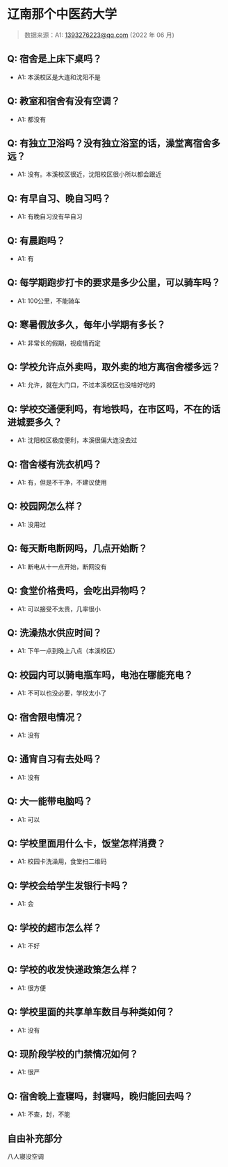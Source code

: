 # 辽南那个中医药大学

> 数据来源：A1: 1393276223@qq.com (2022 年 06 月)

## Q: 宿舍是上床下桌吗？

- A1: 本溪校区是大连和沈阳不是

## Q: 教室和宿舍有没有空调？

- A1: 都没有

## Q: 有独立卫浴吗？没有独立浴室的话，澡堂离宿舍多远？

- A1: 没有。本溪校区很近，沈阳校区很小所以都会跟近

## Q: 有早自习、晚自习吗？

- A1: 有晚自习没有早自习

## Q: 有晨跑吗？

- A1: 有

## Q: 每学期跑步打卡的要求是多少公里，可以骑车吗？

- A1: 100公里，不能骑车

## Q: 寒暑假放多久，每年小学期有多长？

- A1: 非常长的假期，视疫情而定

## Q: 学校允许点外卖吗，取外卖的地方离宿舍楼多远？

- A1: 允许，就在大门口，不过本溪校区也没啥好吃的

## Q: 学校交通便利吗，有地铁吗，在市区吗，不在的话进城要多久？

- A1: 沈阳校区极度便利，本溪很偏大连没去过

## Q: 宿舍楼有洗衣机吗？

- A1: 有，但是不干净，不建议使用

## Q: 校园网怎么样？

- A1: 没用过

## Q: 每天断电断网吗，几点开始断？

- A1: 断电从十一点开始，断网没有

## Q: 食堂价格贵吗，会吃出异物吗？

- A1: 可以接受不太贵，几率很小

## Q: 洗澡热水供应时间？

- A1: 下午一点到晚上八点（本溪校区）

## Q: 校园内可以骑电瓶车吗，电池在哪能充电？

- A1: 不可以也没必要，学校太小了

## Q: 宿舍限电情况？

- A1: 没有

## Q: 通宵自习有去处吗？

- A1: 没有

## Q: 大一能带电脑吗？

- A1: 可以

## Q: 学校里面用什么卡，饭堂怎样消费？

- A1: 校园卡洗澡用，食堂扫二维码

## Q: 学校会给学生发银行卡吗？

- A1: 会

## Q: 学校的超市怎么样？

- A1: 不好

## Q: 学校的收发快递政策怎么样？

- A1: 很方便

## Q: 学校里面的共享单车数目与种类如何？

- A1: 没有

## Q: 现阶段学校的门禁情况如何？

- A1: 很严

## Q: 宿舍晚上查寝吗，封寝吗，晚归能回去吗？

- A1: 不查，封，不能

## 自由补充部分

八人寝没空调